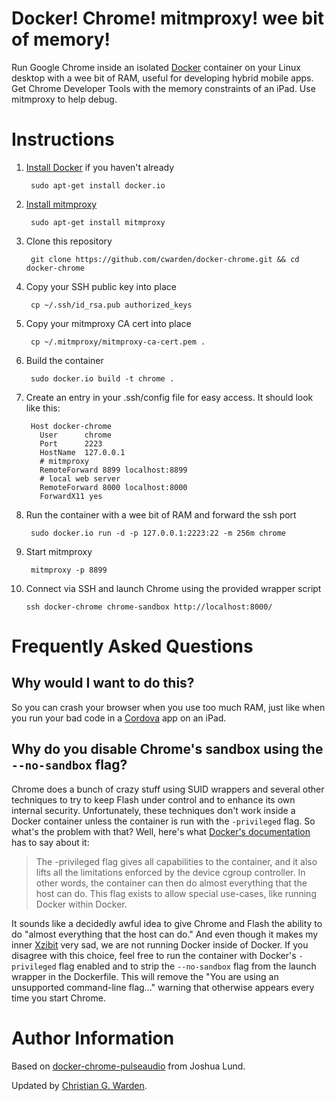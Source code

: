Docker! Chrome! mitmproxy! wee bit of memory!
=============================================

Run Google Chrome inside an isolated [Docker](http://www.docker.io) container
on your Linux desktop with a wee bit of RAM, useful for developing hybrid
mobile apps.  Get Chrome Developer Tools with the memory constraints of an
iPad.  Use mitmproxy to help debug.


Instructions
============

1. [Install Docker](http://docs.docker.io/en/latest/installation/) if you haven't already

        sudo apt-get install docker.io

2. [Install mitmproxy](http://mitmproxy.org/doc/install.html)

        sudo apt-get install mitmproxy

3. Clone this repository

        git clone https://github.com/cwarden/docker-chrome.git && cd docker-chrome

4. Copy your SSH public key into place

        cp ~/.ssh/id_rsa.pub authorized_keys

5. Copy your mitmproxy CA cert into place

        cp ~/.mitmproxy/mitmproxy-ca-cert.pem .

6. Build the container

        sudo docker.io build -t chrome .

7. Create an entry in your .ssh/config file for easy access. It should look like this:
        
        Host docker-chrome
          User      chrome
          Port      2223
          HostName  127.0.0.1
          # mitmproxy
          RemoteForward 8899 localhost:8899
          # local web server
          RemoteForward 8000 localhost:8000
          ForwardX11 yes

8. Run the container with a wee bit of RAM and forward the ssh port

        sudo docker.io run -d -p 127.0.0.1:2223:22 -m 256m chrome

9. Start mitmproxy

        mitmproxy -p 8899

10. Connect via SSH and launch Chrome using the provided wrapper script

        ssh docker-chrome chrome-sandbox http://localhost:8000/


Frequently Asked Questions
==========================

Why would I want to do this?
----------------------------
So you can crash your browser when you use too much RAM, just like when you run
your bad code in a [Cordova](http://cordova.apache.org/) app on an iPad.

Why do you disable Chrome's sandbox using the `--no-sandbox` flag?
------------------------------------------------------------------
Chrome does a bunch of crazy stuff using SUID wrappers and several other techniques to try to keep Flash under control and to enhance its own internal security. Unfortunately, these techniques don't work inside a Docker container unless the container is run with the `-privileged` flag. So what's the problem with that? Well, here's what [Docker's documentation](http://docs.docker.io/en/latest/commandline/cli/#run) has to say about it: 

> The -privileged flag gives all capabilities to the container, and it also lifts all the limitations enforced by the device cgroup controller. In other words, the container can then do almost everything that the host can do. This flag exists to allow special use-cases, like running Docker within Docker.

It sounds like a decidedly awful idea to give Chrome and Flash the ability to do "almost everything that the host can do." And even though it makes my inner [Xzibit](http://knowyourmeme.com/memes/xzibit-yo-dawg) very sad, we are not running Docker inside of Docker. If you disagree with this choice, feel free to run the container with Docker's `-privileged` flag enabled and to strip the `--no-sandbox` flag from the launch wrapper in the Dockerfile. This will remove the "You are using an unsupported command-line flag..." warning that otherwise appears every time you start Chrome.


Author Information
==================

Based on [docker-chrome-pulseaudio](https://github.com/jlund/docker-chrome-pulseaudio) from Joshua Lund.

Updated by [Christian G. Warden](http://xn.pinkhamster.net).
